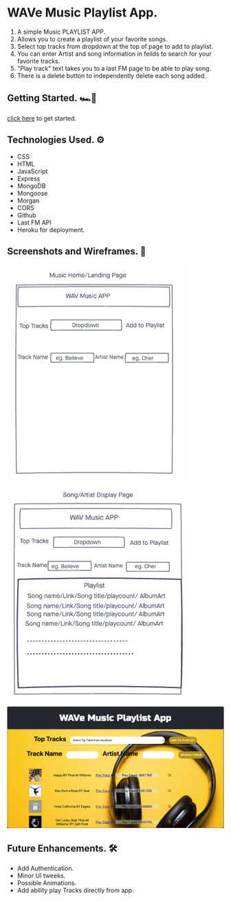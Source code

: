 # WAVe Music Playlist App.

1. A simple Music PLAYLIST APP.
2. Allows you to create a playlist of your favorite songs.
3. Select top tracks from dropdown at the top of page to add to playlist.
4. You can enter Artist and song information in feilds to search for your favorite tracks.
5. "Play track" text takes you to a last FM page to be able to play song.
7. There is a delete button to independently delete each song added.

##  Getting Started. 🏎💨 

[click here](https://react-wave-app.herokuapp.com/) to get started. 

##  Technologies Used. ⚙️
- CSS
- HTML
- JavaScript
- Express
- MongoDB
- Mongoose
- Morgan
- CORS
- Github
- Last FM API
- Heroku for deployment.

##  Screenshots and Wireframes. 📸    

![Wireframe 1](./src/images/landing.png)

![Wireframe Mobile](./src/images/display.png)

![App Screenshot](./src/images/apps.png)

##  Future Enhancements. 🛠

- Add Authentication.
- Minor UI tweeks.
- Possible Animations.
- Add ability play Tracks directly from app.
